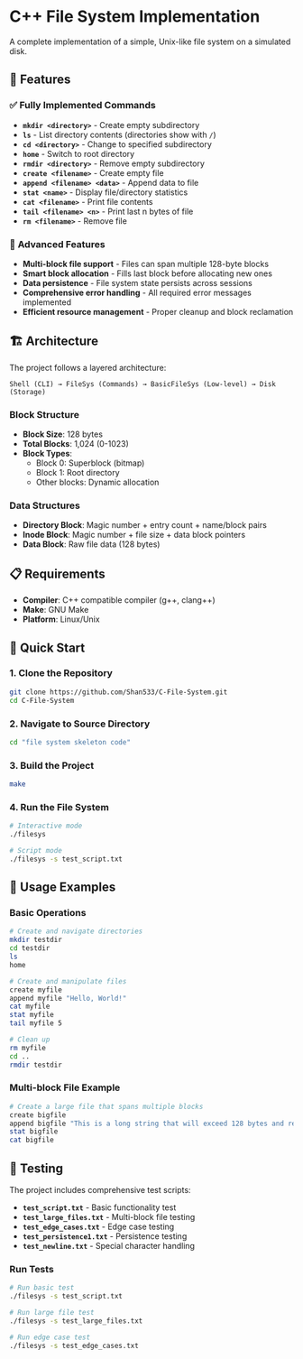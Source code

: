 # C++ File System Implementation

A complete implementation of a simple, Unix-like file system on a simulated disk.

## 🚀 Features

### ✅ **Fully Implemented Commands**
- **`mkdir <directory>`** - Create empty subdirectory
- **`ls`** - List directory contents (directories show with `/`)
- **`cd <directory>`** - Change to specified subdirectory
- **`home`** - Switch to root directory
- **`rmdir <directory>`** - Remove empty subdirectory
- **`create <filename>`** - Create empty file
- **`append <filename> <data>`** - Append data to file
- **`stat <name>`** - Display file/directory statistics
- **`cat <filename>`** - Print file contents
- **`tail <filename> <n>`** - Print last n bytes of file
- **`rm <filename>`** - Remove file

### 🔧 **Advanced Features**
- **Multi-block file support** - Files can span multiple 128-byte blocks
- **Smart block allocation** - Fills last block before allocating new ones
- **Data persistence** - File system state persists across sessions
- **Comprehensive error handling** - All required error messages implemented
- **Efficient resource management** - Proper cleanup and block reclamation

## 🏗️ Architecture

The project follows a layered architecture:

```
Shell (CLI) → FileSys (Commands) → BasicFileSys (Low-level) → Disk (Storage)
```

### **Block Structure**
- **Block Size**: 128 bytes
- **Total Blocks**: 1,024 (0-1023)
- **Block Types**:
  - Block 0: Superblock (bitmap)
  - Block 1: Root directory
  - Other blocks: Dynamic allocation

### **Data Structures**
- **Directory Block**: Magic number + entry count + name/block pairs
- **Inode Block**: Magic number + file size + data block pointers
- **Data Block**: Raw file data (128 bytes)

## 📋 Requirements

- **Compiler**: C++ compatible compiler (g++, clang++)
- **Make**: GNU Make
- **Platform**: Linux/Unix

## 🚀 Quick Start

### **1. Clone the Repository**
```bash
git clone https://github.com/Shan533/C-File-System.git
cd C-File-System
```

### **2. Navigate to Source Directory**
```bash
cd "file system skeleton code"
```

### **3. Build the Project**
```bash
make
```

### **4. Run the File System**
```bash
# Interactive mode
./filesys

# Script mode
./filesys -s test_script.txt
```

## 📖 Usage Examples

### **Basic Operations**
```bash
# Create and navigate directories
mkdir testdir
cd testdir
ls
home

# Create and manipulate files
create myfile
append myfile "Hello, World!"
cat myfile
stat myfile
tail myfile 5

# Clean up
rm myfile
cd ..
rmdir testdir
```

### **Multi-block File Example**
```bash
# Create a large file that spans multiple blocks
create bigfile
append bigfile "This is a long string that will exceed 128 bytes and require multiple blocks to store properly in our file system implementation."
stat bigfile
cat bigfile
```

## 🧪 Testing

The project includes comprehensive test scripts:

- **`test_script.txt`** - Basic functionality test
- **`test_large_files.txt`** - Multi-block file testing
- **`test_edge_cases.txt`** - Edge case testing
- **`test_persistence1.txt`** - Persistence testing
- **`test_newline.txt`** - Special character handling

### **Run Tests**
```bash
# Run basic test
./filesys -s test_script.txt

# Run large file test
./filesys -s test_large_files.txt

# Run edge case test
./filesys -s test_edge_cases.txt
```
